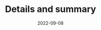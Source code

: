 ---
title: 'Details and summary'
authors:
  - estellweyl
description: Discover how the very useful details and summary elements work, and where to use them.
date: 2022-09-08
placeholder: true
tags:
  - html
---